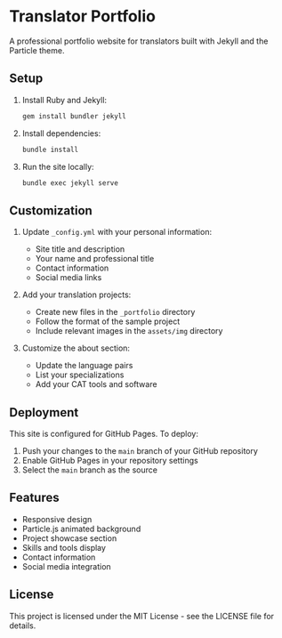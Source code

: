 # Translator Portfolio

A professional portfolio website for translators built with Jekyll and the Particle theme.

## Setup

1. Install Ruby and Jekyll:
   ```bash
   gem install bundler jekyll
   ```

2. Install dependencies:
   ```bash
   bundle install
   ```

3. Run the site locally:
   ```bash
   bundle exec jekyll serve
   ```

## Customization

1. Update `_config.yml` with your personal information:
   - Site title and description
   - Your name and professional title
   - Contact information
   - Social media links

2. Add your translation projects:
   - Create new files in the `_portfolio` directory
   - Follow the format of the sample project
   - Include relevant images in the `assets/img` directory

3. Customize the about section:
   - Update the language pairs
   - List your specializations
   - Add your CAT tools and software

## Deployment

This site is configured for GitHub Pages. To deploy:

1. Push your changes to the `main` branch of your GitHub repository
2. Enable GitHub Pages in your repository settings
3. Select the `main` branch as the source

## Features

- Responsive design
- Particle.js animated background
- Project showcase section
- Skills and tools display
- Contact information
- Social media integration

## License

This project is licensed under the MIT License - see the LICENSE file for details. 